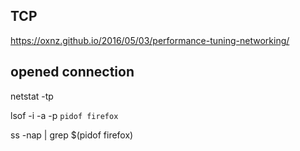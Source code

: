 TCP
----------------

https://oxnz.github.io/2016/05/03/performance-tuning-networking/


## opened connection

netstat -tp

lsof -i -a -p `pidof firefox`

ss -nap | grep $(pidof firefox)
